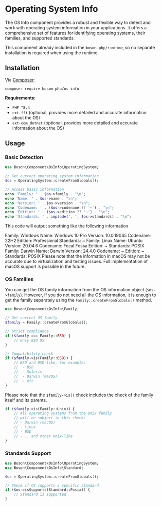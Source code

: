 # Operating System Info

<show-structure for="chapter" depth="2"/>

The OS Info component provides a robust and flexible way to detect and work with
operating system information in your applications. It offers a comprehensive 
set of features for identifying operating systems, their families, and 
supported standards.

<note>
This component already included in the <code>boson-php/runtime</code>, 
so no separate installation is required when using the runtime.
</note>


## Installation

<tldr>
    <p>
        Via <a href="https://getcomposer.org/doc/01-basic-usage.md#installing-dependencies">Composer</a>:
    </p>
    <p>
        <code lang="bash">composer require boson-php/os-info</code>
    </p>
</tldr>

**Requirements:**

* `PHP ^8.4`
* `ext-ffi` (optional, provides more detailed and accurate information about the OS)
* `ext-com_dotnet` (optional, provides more detailed and accurate information about the OS)


## Usage

### Basic Detection

<secondary-label ref="macos-limitations"/>

```php
use Boson\Component\OsInfo\OperatingSystem;

// Get current operating system information
$os = OperatingSystem::createFromGlobals();

// Access basic information
echo 'Family: ' . $os->family . "\n";
echo 'Name: ' . $os->name . "\n";
echo 'Version: ' . $os->version . "\n";
echo 'Codename: ' . ($os->codename ?? '~') . "\n";
echo 'Edition: ' . ($os->edition ?? '~') . "\n";
echo 'Standards: ' . implode(', ', $os->standards) . "\n";
```

This code will output something like the following information

<tabs>
    <tab title="Windows">
        <code-block>
        Family: Windows
        Name: Windows 10 Pro
        Version: 10.0.19045
        Codename: 22H2
        Edition: Professional
        Standards: ~ 
        </code-block>
    </tab>
    <tab title="Linux">
        <code-block>
        Family: Linux
        Name: Ubuntu
        Version: 20.04.6
        Codename: Focal Fossa
        Edition: ~
        Standards: POSIX
        </code-block>
    </tab>
    <tab title="macOS">
        <code-block>
        Family: Darwin
        Name: Darwin
        Version: 24.4.0
        Codename: ~
        Edition: ~
        Standards: POSIX
        </code-block>
        <warning>
        Please note that the information in macOS may not be accurate due 
        to virtualization and testing issues.
        Full implementation of macOS support is possible in the future.
        </warning>
    </tab>
</tabs>

### OS Families

You can get the OS family information from the OS information 
object (`$os->family`). However, if you do not need all the OS information, 
it is enough to get the family separately using the `Family::createFromGlobals()`
method.

```php
use Boson\Component\OsInfo\Family;

// Get current OS family
$family = Family::createFromGlobals();

// Strict compliance
if ($family === Family::BSD) {
    // Only BSD OS
}

// Compatibility check
if ($family->is(Family::BSD)) {
    // BSD and BSD-like, for example:
    //  - BSD
    //  - Solaris
    //  - Darwin (macOS)
    //  - etc
}
```

Please note that the `$family->is()` check includes the check of the family 
itself and its parents.

```php
if ($family->is(Family::Unix)) {
    // All operating systems from the Unix family 
    // will be subject to this check:
    // - Darwin (macOS)
    // - Linux
    // - BSD
    // - ...and other Unix-like
}
```

### Standards Support

```php
use Boson\Component\OsInfo\OperatingSystem;
use Boson\Component\OsInfo\Standard;

$os = OperatingSystem::createFromGlobals();

// Check if OS supports a specific standard
if ($os->isSupports(Standard::Posix)) {
    // Standard is supported
}
```

